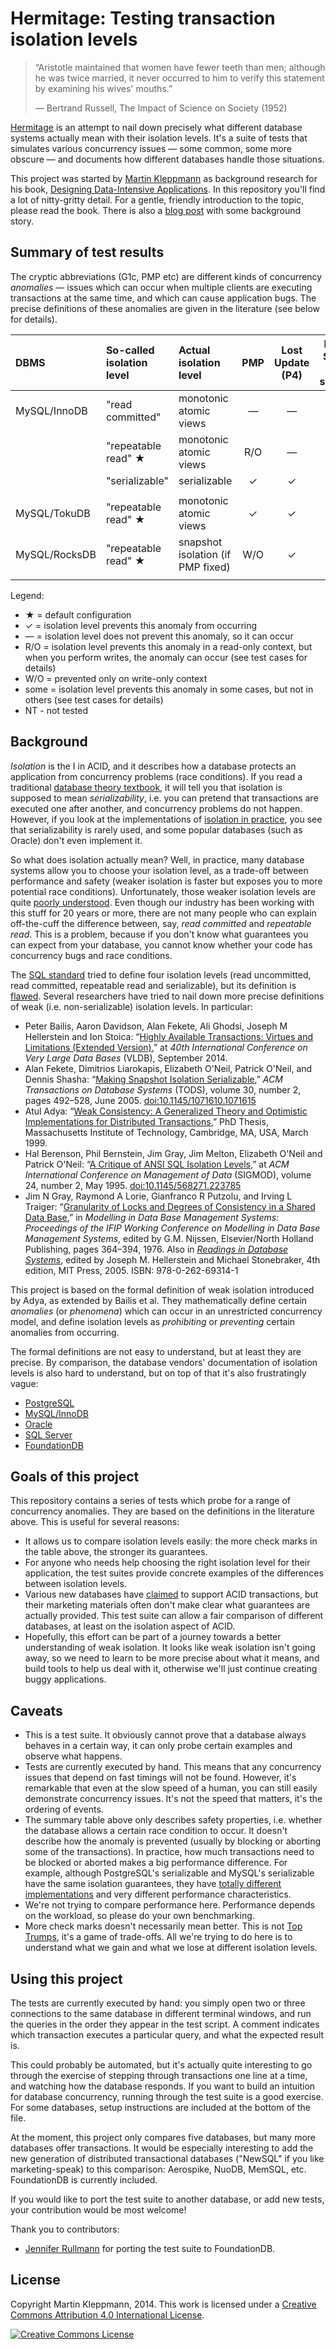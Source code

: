 Hermitage: Testing transaction isolation levels
===============================================

> “Aristotle maintained that women have fewer teeth than men; although he was twice married, it
> never occurred to him to verify this statement by examining his wives' mouths.”
>
> ― Bertrand Russell, The Impact of Science on Society (1952)

[Hermitage](https://github.com/ept/hermitage) is an attempt to nail down precisely what
different database systems actually mean with their isolation levels. It's a suite of tests that
simulates various concurrency issues — some common, some more obscure — and documents how different
databases handle those situations.

This project was started by [Martin Kleppmann](http://martin.kleppmann.com/) as background research
for his book, [Designing Data-Intensive Applications](http://dataintensive.net/). In this repository
you'll find a lot of nitty-gritty detail. For a gentle, friendly introduction to the topic, please
read the book. There is also a
[blog post](http://martin.kleppmann.com/2014/11/25/hermitage-testing-the-i-in-acid.html)
with some background story.


Summary of test results
-----------------------

The cryptic abbreviations (G1c, PMP etc) are different kinds of concurrency *anomalies* — issues
which can occur when multiple clients are executing transactions at the same time, and which can
cause application bugs. The precise definitions of these anomalies are given in the literature
(see below for details).

| DBMS          | So-called isolation level    | Actual isolation level | PMP | Lost Update (P4) | Read Skew (G-single) | Write Skew (G2-item) | G2   |
|:--------------|:-----------------------------|:-----------------------|:---:|:--:|:--------:|:-------:|:----:|
| MySQL/InnoDB  | "read committed"             | monotonic atomic views | —   | —  | —        | —       | —    |
|               | "repeatable read" ★          | monotonic atomic views | R/O | —  | R/O      | —       | —    |
|               | "serializable"               | serializable           | ✓   | ✓  | ✓        | ✓       | ✓    |
|               |                              |                        |    |     |     |     |     |     |    |          |         |      |
| MySQL/TokuDB | "repeatable read" ★          | monotonic atomic views | ✓   | ✓  | R/O       | —       | —    |
| MySQL/RocksDB | "repeatable read" ★          | snapshot isolation (if PMP fixed) | W/O   | ✓  | ✓        | —       | —    |
|               |                              |                        |       |    |          |         |      |

Legend:

* ★ = default configuration
* ✓ = isolation level prevents this anomaly from occurring
* — = isolation level does not prevent this anomaly, so it can occur
* R/O = isolation level prevents this anomaly in a read-only context, but when you perform writes,
  the anomaly can occur (see test cases for details)
* W/O = prevented only on write-only context
* some = isolation level prevents this anomaly in some cases, but not in others (see test cases for details)
* NT - not tested

Background
----------

*Isolation* is the I in ACID, and it describes how a database protects an application from
concurrency problems (race conditions). If you read a traditional 
[database theory textbook](http://research.microsoft.com/en-us/people/philbe/ccontrol.aspx),
it will tell you that isolation is supposed to mean *serializability*, i.e. you can pretend
that transactions are executed one after another, and concurrency problems do not happen.
However, if you look at the implementations of
[isolation in practice](http://www.bailis.org/blog/when-is-acid-acid-rarely/), you see that
serializability is rarely used, and some popular databases (such as Oracle) don't even implement it.

So what does isolation actually mean? Well, in practice, many database systems allow you to choose your
isolation level, as a trade-off between performance and safety (weaker isolation is faster but exposes
you to more potential race conditions). Unfortunately, those weaker isolation levels are quite
[poorly understood](http://www.bailis.org/blog/understanding-weak-isolation-is-a-serious-problem/).
Even though our industry has been working with this stuff for 20 years or more, there are not many
people who can explain off-the-cuff the difference between, say, *read committed* and *repeatable read*.
This is a problem, because if you don't know what guarantees you can expect from your database, you
cannot know whether your code has concurrency bugs and race conditions.

The [SQL standard](http://synthesis.ipi.ac.ru/synthesis/student/oodb/essayRef/sqlFoundation) tried
to define four isolation levels (read uncommitted, read committed, repeatable read and serializable),
but its definition is [flawed](http://research.microsoft.com/pubs/69541/tr-95-51.pdf). Several
researchers have tried to nail down more precise definitions of weak (i.e. non-serializable) isolation
levels. In particular:

* Peter Bailis, Aaron Davidson, Alan Fekete, Ali Ghodsi, Joseph M Hellerstein and Ion Stoica:
  “[Highly Available Transactions: Virtues and Limitations (Extended Version)](http://arxiv.org/pdf/1302.0309.pdf),”
  at *40th International Conference on Very Large Data Bases* (VLDB), September 2014.
* Alan Fekete, Dimitrios Liarokapis, Elizabeth O'Neil, Patrick O'Neil, and Dennis Shasha:
  “[Making Snapshot Isolation Serializable](http://www.researchgate.net/publication/220225203_Making_snapshot_isolation_serializable/file/e0b49520567eace81f.pdf),”
  *ACM Transactions on Database Systems* (TODS), volume 30, number 2, pages 492–528, June 2005.
  [doi:10.1145/1071610.1071615](http://dx.doi.org/10.1145/1071610.1071615)
* Atul Adya: “[Weak Consistency: A Generalized Theory and Optimistic Implementations for Distributed
  Transactions](http://pmg.csail.mit.edu/papers/adya-phd.pdf),” PhD Thesis, Massachusetts Institute of
  Technology, Cambridge, MA, USA, March 1999.
* Hal Berenson, Phil Bernstein, Jim Gray, Jim Melton, Elizabeth O'Neil and Patrick O'Neil:
  “[A Critique of ANSI SQL Isolation Levels](http://research.microsoft.com/pubs/69541/tr-95-51.pdf),”
  at *ACM International Conference on Management of Data* (SIGMOD), volume 24, number 2, May 1995.
  [doi:10.1145/568271.223785](http://dx.doi.org/10.1145/568271.223785)
* Jim N Gray, Raymond A Lorie, Gianfranco R Putzolu, and Irving L Traiger:
  “[Granularity of Locks and Degrees of Consistency in a Shared Data
  Base](http://citeseer.ist.psu.edu/viewdoc/download?doi=10.1.1.92.8248&rep=rep1&type=pdf),”
  in *Modelling in Data Base Management Systems: Proceedings of the IFIP Working Conference on
  Modelling in Data Base Management Systems*, edited by G.M. Nijssen, Elsevier/North Holland
  Publishing, pages 364–394, 1976.
  Also in [*Readings in Database Systems*](http://redbook.cs.berkeley.edu/), edited by Joseph M.
  Hellerstein and Michael Stonebraker, 4th edition, MIT Press, 2005. ISBN: 978-0-262-69314-1

This project is based on the formal definition of weak isolation introduced by Adya, as extended by
Bailis et al. They mathematically define certain *anomalies* (or *phenomena*) which can occur in an
unrestricted concurrency model, and define isolation levels as *prohibiting* or *preventing* certain
anomalies from occurring.

The formal definitions are not easy to understand, but at least they are precise. By comparison, the
database vendors' documentation of isolation levels is also hard to understand, but on top of that
it's also frustratingly vague:

* [PostgreSQL](http://www.postgresql.org/docs/9.3/static/transaction-iso.html)
* [MySQL/InnoDB](http://dev.mysql.com/doc/refman/5.7/en/set-transaction.html)
* [Oracle](https://docs.oracle.com/cd/B28359_01/server.111/b28318/consist.htm)
* [SQL Server](http://msdn.microsoft.com/en-us/library/ms173763.aspx)
* [FoundationDB](https://foundationdb.com/key-value-store/documentation/developer-guide.html#transactions-in-foundationdb)

Goals of this project
---------------------

This repository contains a series of tests which probe for a range of concurrency anomalies.
They are based on the definitions in the literature above. This is useful for several reasons:

* It allows us to compare isolation levels easily: the more check marks in the table above,
  the stronger its guarantees.
* For anyone who needs help choosing the right isolation level for their application, the test
  suites provide concrete examples of the differences between isolation levels.
* Various new databases have [claimed](https://foundationdb.com/acid-claims) to support
  ACID transactions, but their marketing materials often don't make clear what guarantees are
  actually provided. This test suite can allow a fair comparison of different databases, at least
  on the isolation aspect of ACID.
* Hopefully, this effort can be part of a journey towards a better understanding of weak
  isolation. It looks like weak isolation isn't going away, so we need to learn to be more
  precise about what it means, and build tools to help us deal with it, otherwise we'll just
  continue creating buggy applications.



Caveats
-------

* This is a test suite. It obviously cannot prove that a database always behaves in a certain way,
  it can only probe certain examples and observe what happens.
* Tests are currently executed by hand. This means that any concurrency issues that depend on fast
  timings will not be found. However, it's remarkable that even at the slow speed of a human, you
  can still easily demonstrate concurrency issues. It's not the speed that matters, it's the
  ordering of events.
* The summary table above only describes safety properties, i.e. whether the database allows a
  certain race condition to occur. It doesn't describe how the anomaly is prevented (usually by
  blocking or aborting some of the transactions). In practice, how much transactions need to be
  blocked or aborted makes a big performance difference. For example, although PostgreSQL's
  serializable and MySQL's serializable have the same isolation guarantees, they have
  [totally different implementations](http://drkp.net/papers/ssi-vldb12.pdf) and very different
  performance characteristics.
* We're not trying to compare performance here. Performance depends on the workload, so please
  do your own benchmarking.
* More check marks doesn't necessarily mean better. This is not
  [Top Trumps](http://en.wikipedia.org/wiki/Top_Trumps), it's a game of trade-offs. All we're
  trying to do here is to understand what we gain and what we lose at different isolation levels.


Using this project
------------------

The tests are currently executed by hand: you simply open two or three connections to the
same database in different terminal windows, and run the queries in the order they appear
in the test script. A comment indicates which transaction executes a particular query, and
what the expected result is.

This could probably be automated, but it's actually quite interesting to go through the
exercise of stepping through transactions one line at a time, and watching how the
database responds. If you want to build an intuition for database concurrency, running
through the test suite is a good exercise. For some databases, setup instructions are
included at the bottom of the file.

At the moment, this project only compares five databases, but many more databases offer
transactions. It would be especially interesting to add the new generation of distributed
transactional databases ("NewSQL" if you like marketing-speak) to this comparison:
Aerospike, NuoDB, MemSQL, etc. FoundationDB is currently included.

If you would like to port the test suite to another database, or add new tests, your
contribution would be most welcome!
 
Thank you to contributors:

* [Jennifer Rullmann](https://twitter.com/jrullmann) for porting the test suite to FoundationDB.


License
-------

Copyright Martin Kleppmann, 2014. This work is licensed under a
[Creative Commons Attribution 4.0 International License](http://creativecommons.org/licenses/by/4.0/).

[![Creative Commons License](https://i.creativecommons.org/l/by/4.0/88x31.png)](http://creativecommons.org/licenses/by/4.0/)
